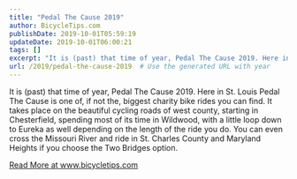 ```yaml
---
title: "Pedal The Cause 2019"
author: BicycleTips.com
publishDate: 2019-10-01T05:59:19
updateDate: 2019-10-01T06:00:21
tags: []
excerpt: "It is (past) that time of year, Pedal The Cause 2019. Here in St. Louis Pedal The Cause is one of, if not the, biggest charity bike rides you can find. It takes place on the beautiful cycling roads of west county, starting in Chesterfield, spending most of its time in Wildwood, with a little loop down to Eureka as well depending on the length of the ride you do. You can even cross the Missouri River and ride in St. Charles County and Maryland Heights if you choose the Two Bridges option. "
url: /2019/pedal-the-cause-2019  # Use the generated URL with year
---
```

<p>It is (past) that time of year, Pedal The Cause 2019. Here in St. Louis Pedal The Cause is one of, if not the, biggest charity bike rides you can find. It takes place on the beautiful cycling roads of west county, starting in Chesterfield, spending most of its time in Wildwood, with a little loop down to Eureka as well depending on the length of the ride you do. You can even cross the Missouri River and ride in St. Charles County and Maryland Heights if you choose the Two Bridges option.</p>  <a href="https://www.bicycletips.com/tips/aid/49">Read More at www.bicycletips.com</a>
